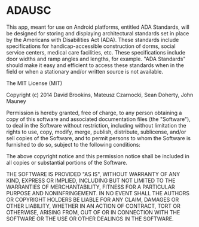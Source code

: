 ADAUSC
======
This app, meant for use on Android platforms, entitled ADA Standards, will be designed for storing and displaying
architectural standards set in place by the Americans with Disabilities Act (ADA). These
standards include specifications for handicap-accessible construction of dorms, social
service centers, medical care facilities, etc. These specifications include door widths and 
ramp angles and lengths, for example. "ADA Standards" should make it easy and efficient
to access these standards when in the field or when a stationary and/or written source is
not available.

The MIT License (MIT)

Copyright (c) 2014 David Brookins, Mateusz Czarnocki, Sean Doherty, John Mauney

Permission is hereby granted, free of charge, to any person obtaining a copy
of this software and associated documentation files (the "Software"), to deal
in the Software without restriction, including without limitation the rights
to use, copy, modify, merge, publish, distribute, sublicense, and/or sell
copies of the Software, and to permit persons to whom the Software is
furnished to do so, subject to the following conditions:

The above copyright notice and this permission notice shall be included in
all copies or substantial portions of the Software.

THE SOFTWARE IS PROVIDED "AS IS", WITHOUT WARRANTY OF ANY KIND, EXPRESS OR
IMPLIED, INCLUDING BUT NOT LIMITED TO THE WARRANTIES OF MERCHANTABILITY,
FITNESS FOR A PARTICULAR PURPOSE AND NONINFRINGEMENT. IN NO EVENT SHALL THE
AUTHORS OR COPYRIGHT HOLDERS BE LIABLE FOR ANY CLAIM, DAMAGES OR OTHER
LIABILITY, WHETHER IN AN ACTION OF CONTRACT, TORT OR OTHERWISE, ARISING FROM,
OUT OF OR IN CONNECTION WITH THE SOFTWARE OR THE USE OR OTHER DEALINGS IN
THE SOFTWARE.

